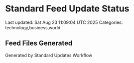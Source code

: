 # Standard Feed Update Status
Last updated: Sat Aug 23 11:09:04 UTC 2025
Categories: technology,business,world

## Feed Files Generated

Generated by Standard Updates Workflow
